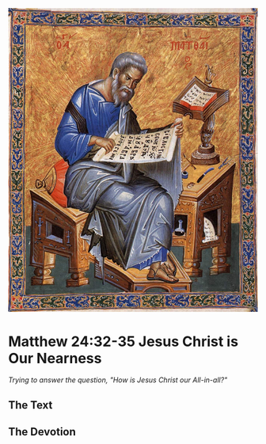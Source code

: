 <img class="intro-right" src="../images/art-matthew.jpg">

# Matthew 24:32-35 Jesus Christ is Our Nearness

*Trying to answer the question, "How is Jesus Christ our All-in-all?"*

## The Text

## The Devotion